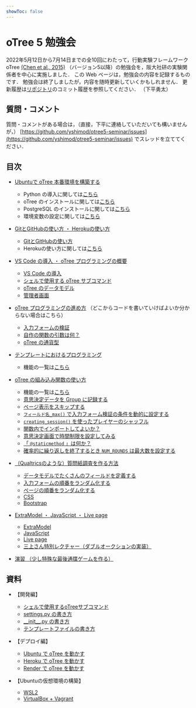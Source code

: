 ```yaml
---
showToc: false
---
```



# oTree 5 勉強会

2022年5月12日から7月14日までの全10回にわたって，行動実験フレームワーク oTree [(Chen et al., 2015)](https://www.sciencedirect.com/science/article/pii/S2214635016000101) （バージョン5以降）の勉強会を，阪大社研の実験関係者を中心に実施しました．
この Web ページは，勉強会の内容を記録するものです．
勉強会は終了しましたが，内容を随時更新していくかもしれません．
更新履歴は[リポジトリ](https://github.com/yshimod/otree5-seminar)のコミット履歴を参照してください．
（下平勇太）


## 質問・コメント

質問・コメントがある場合は，（直接，下平に連絡していただいても構いませんが，） [https://github.com/yshimod/otree5-seminar/issues](https://github.com/yshimod/otree5-seminar/issues) でスレッドを立ててください．


## 目次

- [Ubuntuで oTree 本番環境を構築する](day1.md)
    - Python の導入に関しては[こちら](server_setup/README.md#python-を-pyenv--virtualenv-で導入)
    - oTree のインストールに関しては[こちら](server_setup/README.md#pipで-otree-のインストール)
    - PostgreSQL のインストールに関しては[こちら](server_setup/README.md#データベースサーバーソフトウェアの-postgresql-を導入)
    - 環境変数の設定に関しては[こちら](server_setup/README.md#環境変数の設定)


- [GitとGitHubの使い方 ・ Herokuの使い方](day2.md)
    - [GitとGitHubの使い方](day2.md#2-gitとgithubの使い方)
    - Herokuの使い方に関しては[こちら](heroku/README.md)


- [VS Code の導入 ・ oTree プログラミングの概要](day3.md)
    - [VS Code の導入](day3.md#vs-code-の導入)
    - [シェルで使用する oTree サブコマンド](day3.md#シェルで使用する-otree-サブコマンド)
    - [oTree のデータモデル](day3.md#otree-のデータモデル)
    - [管理者画面](day3.md#管理者画面)


- [oTree プログラミングの進め方](day4.md) （どこからコードを書いていけばよいか分からない場合はこちら）
    - [入力フォームの検証](day4.md#a1-入力フォームの検証)
    - [自作の関数の引数は何？](day4.md#a2-自作の関数の引数は何？)
    - [oTree の通貨型](day4.md#a3-otree-の通貨型)


- [テンプレートにおけるプログラミング](day5.md)
    - 機能の一覧は[こちら](otree_ref/templatefile.md)


- [oTree の組み込み関数の使い方](day6.md)
    - 機能の一覧は[こちら](otree_ref/init.md)
    - [意思決定データを Group に記録する](day6.md#意思決定データを-group-に記録する)
    - [ページ表示をスキップする](day6.md#ページ表示をスキップする)
    - [`フィールド名_max()` で入力フォーム検証の条件を動的に設定する](day6.md#フィールド名max-で入力フォーム検証の条件を動的に設定する)
    - [`creating_session()` を使ったプレイヤーのシャッフル](day6.md#creatingsession-を使ったプレイヤーのシャッフル)
    - [関数内でインポートしてよいか？](day6.md#【tips】-関数内でインポートしてよいか？)
    - [意思決定画面で時間制限を設定してみる](day6.md#意思決定画面で時間制限を設定してみる)
    - [「 `@staticmethod` 」は何か？](day6.md#【tips】-「-staticmethod-」は何か？)
    - [確率的に繰り返しを終了するとき `NUM_ROUNDS` は最大数を設定する](day6.md#確率的に繰り返しを終了するとき-numrounds-は最大数を設定する)


- [（Qualtricsのような）質問紙調査を作る方法](day7.md)
    - [データモデルでたくさんのフィールドを定義する](day7.md#2-データモデルでたくさんのフィールドを定義する)
    - [入力フォームの順番をランダム化する](day7.md#3-入力フォームの順番をランダム化する)
    - [ページの順番をランダム化する](day7.md#4-ページの順番をランダム化する)
    - [CSS](day7.md#css)
    - [Bootstrap](day7.md#bootstrap)


- [ExtraModel ・ JavaScript ・ Live page](day8.md)
    - [ExtraModel](day8.md#extramodel)
    - [JavaScript](day8.md#javascript)
    - [Live page](day8.md#live-page)
    - [三上さん特別レクチャー（ダブルオークションの実装）](day8.md#三上さん特別レクチャー（ダブルオークションの実装）)


- [演習 （少し特殊な最後通牒ゲームを作る）](exercise.md)


## 資料

- 【開発編】
    - [シェルで使用するoTreeサブコマンド](otree_ref/cmd.md)
    - [settings.py の書き方](otree_ref/settings.md)
    - [\_\_init\_\_.py の書き方](otree_ref/init.md)
    - [テンプレートファイルの書き方](otree_ref/templatefile.md)


- 【デプロイ編】
    - [Ubuntu で oTree を動かす](server_setup/README.md)
    - [Heroku で oTree を動かす](heroku/README.md)
    - [Render で oTree を動かす](rendercom/README.md)


- 【Ubuntuの仮想環境の構築】
    - [WSL2](ubuntu/wsl2.md)
    - [VirtualBox + Vagrant](ubuntu/vagrant.md)
